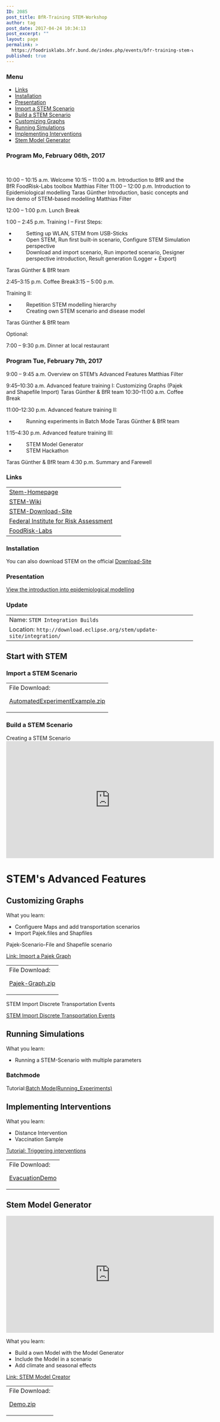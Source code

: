 ```yaml
---
ID: 2085
post_title: BfR-Training STEM-Workshop
author: tag
post_date: 2017-04-24 10:34:13
post_excerpt: ""
layout: page
permalink: >
  https://foodrisklabs.bfr.bund.de/index.php/events/bfr-training-stem-workshop/
published: true
---
```

<h3 style="text-align: left;">Menu</h3>
<ul>
 	<li style="text-align: left;"><a href="#Links">Links</a></li>
 	<li style="text-align: left;"><a href="#Installation">Installation</a></li>
 	<li style="text-align: left;"><a href="#Presentation">Presentation</a></li>
 	<li style="text-align: left;"><a href="#Import_a_STEM_Scenario">Import a STEM Scenario</a></li>
 	<li style="text-align: left;"><a href="#Build_a_STEM_Scenario">Build a STEM Scenario</a></li>
 	<li style="text-align: left;"><a href="#Customizing_Graphs">Customizing Graphs</a></li>
 	<li style="text-align: left;"><a href="#Running_Simulations">Running Simulations</a></li>
 	<li style="text-align: left;"><a href="#Implementing_Interventions">Implementing Interventions</a></li>
 	<li style="text-align: left;"><a href="#Stem_Model_Generator">Stem Model Generator</a></li>
</ul>
<h3 style="text-align: left;">Program Mo, February 06th, 2017</h3>
&nbsp;

10:00 – 10:15 a.m. Welcome
10:15 – 11:00 a.m. Introduction to BfR and the BfR FoodRisk-Labs toolbox Matthias Filter
11:00 – 12:00 p.m. Introduction to Epidemiological modelling Taras Günther Introduction, basic concepts and live demo of STEM-based modelling Matthias Filter

12:00 – 1:00 p.m. Lunch Break

1:00 – 2:45 p.m. Training I – First Steps:
<ul>
 	<li style="padding-left: 30px;">Setting up WLAN, STEM from USB-Sticks</li>
 	<li style="padding-left: 30px;">Open STEM, Run first built-in scenario, Configure STEM Simulation perspective</li>
 	<li style="padding-left: 30px;">Download and import scenario, Run imported scenario, Designer perspective introduction, Result generation (Logger + Export)</li>
</ul>
Taras Günther &amp; BfR team

2:45–3:15 p.m. Coffee Break3:15 – 5:00 p.m.

Training II:
<ul>
 	<li style="padding-left: 30px;">Repetition STEM modelling hierarchy</li>
 	<li style="padding-left: 30px;">Creating own STEM scenario and disease model</li>
</ul>
Taras Günther &amp; BfR team

Optional:

7:00 – 9:30 p.m. Dinner at local restaurant
<h3>Program Tue, February 7th, 2017</h3>
9:00 – 9:45 a.m. Overview on STEM’s Advanced Features Matthias Filter

9:45–10:30 a.m. Advanced feature training I: Customizing Graphs (Pajek and Shapefile Import) Taras Günther &amp; BfR team
10:30–11:00 a.m. Coffee Break

11:00–12:30 p.m. Advanced feature training II:
<ul>
 	<li style="padding-left: 30px;">Running experiments in Batch Mode Taras Günther &amp; BfR team</li>
</ul>
1:15–4:30 p.m. Advanced feature training III:
<ul>
 	<li style="padding-left: 30px;">STEM Model Generator</li>
 	<li style="padding-left: 30px;">STEM Hackathon</li>
</ul>
Taras Günther &amp; BfR team
4:30 p.m. Summary and Farewell
<div id="Links">
<h3>Links</h3>
<table>
<tbody>
<tr>
<td><a href="https://www.eclipse.org/stem/ " target="_blank ">Stem-Homepage</a></td>
<td></td>
</tr>
<tr>
<td><a href="http://wiki.eclipse.org/STEM " target="_blank ">STEM-Wiki</a></td>
<td></td>
</tr>
<tr>
<td><a href="https://www.eclipse.org/stem/downloads.php " target="_blank ">STEM-Download-Site</a></td>
<td></td>
</tr>
<tr>
<td><a href="http://www.bfr.bund.de/de/start.html " target="_blank ">Federal Institute for Risk Assessment</a></td>
<td></td>
</tr>
<tr>
<td><a href="https://foodrisklabs.bfr.bund.de/index.php/frl/ " target="_blank ">FoodRisk-Labs</a></td>
<td></td>
</tr>
</tbody>
</table>
</div>
<div id="Installation">
<h3>Installation</h3>
You can also download STEM on the official <a href="https://www.eclipse.org/stem/downloads.php " target="_blank ">Download-Site</a>

</div>
<div id="Presentation">
<h3>Presentation</h3>
<a href="https://docs.google.com/presentation/d/1j-VIANLi2XjNt5KEN35F8i8FzvEB7swHMFHG1YWq1yA/edit?usp=sharing" target="_blank ">View the introduction into epidemiological modelling</a>

</div>
<div id="Update">
<h3>Update</h3>
<table class="table ">
<tbody>
<tr>
<td>Name: <code>STEM Integration Builds</code></td>
</tr>
<tr>
<td>Location: <code>http://download.eclipse.org/stem/update-site/integration/</code></td>
</tr>
</tbody>
</table>
</div>
<div id="Import_a_STEM_Scenario">
<h2>Start with STEM</h2>
<h3>Import a STEM Scenario</h3>
<table>
<tbody>
<tr>
<td>File Download:

<a href="http://www.eclipse.org/stem/download_sample.php?file=AutomatedExperimentExample.zip" target="_blank ">AutomatedExperimentExample.zip</a></td>
</tr>
</tbody>
</table>
</div>
<div id="Build_a_STEM_Scenario">
<h3>Build a STEM Scenario</h3>
<a>Creating a STEM Scenario</a>

<iframe src="https://www.youtube.com/embed/LfiibQX4IFE " width="560 " height="315 " frameborder="0 " allowfullscreen="allowfullscreen"></iframe>

</div>
<h1>STEM's Advanced Features</h1>
<div id="Customizing_Graphs">
<h2>Customizing Graphs</h2>
What you learn:
<ul>
 	<li>Configuere Maps and add transportation scenarios</li>
 	<li>Import Pajek.files and Shapfiles</li>
</ul>
Pajek-Scenario-File and Shapefile scenario

<a href="http://wiki.eclipse.org/Importing_a_Pajek_Graph " target="_blank ">Link: Import a Pajek Graph</a>
<table class="table">
<tbody>
<tr>
<td>File Download:

<a href="http://www.eclipse.org/stem/download_sample.php?file=MultiPopulationExample_PajekGraphs.zip " target="_blank ">Pajek-Graph.zip</a></td>
</tr>
</tbody>
</table>
STEM Import Discrete Transportation Events

<a href="http://wiki.eclipse.org/STEM_Import_Discrete_Transportation_Events " target="_blank ">STEM Import Discrete Transportation Events</a>

</div>
<div id="Running_Simulations">
<h2>Running Simulations</h2>
What you learn:
<ul>
 	<li>Running a STEM-Scenario with multiple parameters</li>
</ul>
<h3>Batchmode</h3>
Tutorial:<a href="http://wiki.eclipse.org/Batch_Mode_(Running_Experiments) " target="_blank ">Batch Mode(Running_Experiments)</a>

</div>
<div id="Implementing_Interventions">
<h2>Implementing Interventions</h2>
What you learn:
<ul>
 	<li>Distance Intervention</li>
 	<li>Vaccination Sample</li>
</ul>
<a href="http://wiki.eclipse.org/Triggering_interventions " target="_blank ">Tutorial: Triggering interventions</a>
<table>
<tbody>
<tr>
<td>File Download:

<a href="http://www.eclipse.org/stem/download_sample.php?file=EvacuationDemo.zip " target="_blank ">EvacuationDemo</a></td>
</tr>
</tbody>
</table>
</div>
<div id="Stem_Model_Generator">
<h2>Stem Model Generator</h2>
<iframe src="https://www.youtube.com/embed/MtQlS7g7Qnw " width="560 " height="315 " frameborder="0 " allowfullscreen="allowfullscreen"></iframe>

What you learn:
<ul>
 	<li>Build a own Model with the Model Generator</li>
 	<li>Include the Model in a scenario</li>
 	<li>Add climate and seasonal effects</li>
</ul>
<a href="http://wiki.eclipse.org/STEM_Model_Creator" target="_blank ">Link: STEM Model Creator</a>
<table>
<tbody>
<tr>
<td>File Download:

<a href="http://www.eclipse.org/stem/download_sample.php?file=Demo.zip " target="_blank ">Demo.zip</a></td>
</tr>
</tbody>
</table>
</div>